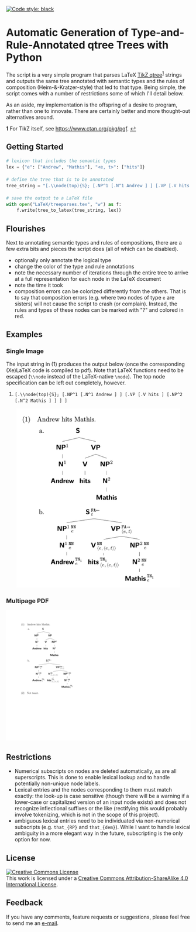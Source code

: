 [![Code style: black](https://img.shields.io/badge/code%20style-black-000000.svg)](https://github.com/psf/black)

# Automatic Generation of Type-and-Rule-Annotated qtree Trees with Python

The script is a very simple program that parses LaTeX [TikZ qtree](https://ctan.org/pkg/tikz-qtree?lang=en)<sup id="a1">[1](#f1)</sup> strings and outputs the same tree annotated with semantic types and the rules of composition (Heim-&-Kratzer-style) that led to that type. Being simple, the script comes with a number of restrictions some of which I'll detail below.

As an aside, my implementation is the offspring of a desire to program, rather than one to innovate. There are certainly better and more thought-out alternatives around.

<b id="f1">1</b> For TikZ itself, see https://www.ctan.org/pkg/pgf. [↩](#a1)

## Getting Started

```python
# lexicon that includes the semantic types
lex = {"e": ["Andrew", "Mathis"], "<e, t>": ["hits"]}

# define the tree that is to be annotated
tree_string = "[.\\node(top){S}; [.NP^1 [.N^1 Andrew ] ] [.VP [.V hits ] [.NP^2 [.N^2 Mathis ] ] ] ]"

# save the output to a LaTeX file
with open("LaTeX/treeparses.tex", "w") as f:
    f.write(tree_to_latex(tree_string, lex))
```

## Flourishes

Next to annotating semantic types and rules of compositions, there are a few extra bits and pieces the script does (all of which can be disabled).

- optionally only annotate the logical type
- change the color of the type and rule annotations
- note the necessary number of iterations through the entire tree to arrive at a full representation for each node in the LaTeX document
- note the time it took
- composition errors can be colorized differently from the others. That is to say that composition errors (e.g. where two nodes of type `e` are sisters) will not cause the script to crash (or complain). Instead, the rules and types of these nodes can be marked with "?" and colored in red.

## Examples

### Single Image

The input string in (1) produces the output below (once the corresponding (Xe)LaTeX code is compiled to pdf). Note that LaTeX functions need to be escaped (`\\node` instead of the LaTeX-native `\node`). The top node specification can be left out completely, however.

1. `[.\\node(top){S}; [.NP^1 [.N^1 Andrew ] ] [.VP [.V hits ] [.NP^2 [.N^2 Mathis ] ] ] ]`

<p align="center">
<img src="https://github.com/mkthalmann/rule-and-type-parse/blob/master/media/sample.jpg" width="448" height="490">
</p>

### Multipage PDF

<p align="center">
<img src="https://github.com/mkthalmann/rule-and-type-parse/blob/master/media/semtree.gif" width="800">
</p>

## Restrictions

- Numerical subscripts on nodes are deleted automatically, as are all superscripts. This is done to enable lexical lookup and to handle potentially non-unique node labels.
- Lexical entries and the nodes corresponding to them must match exactly: the look-up is case sensitive (though there will be a warning if a lower-case or capitalized version of an input node exists) and does not recognize inflectional suffixes or the like (rectifying this would probably involve tokenizing, which is not in the scope of this project).
- ambiguous lexical entries need to be individuated via non-numerical subscripts (e.g. `that_{RP}` and `that_{dem}`). While I want to handle lexical ambiguity in a more elegant way in the future, subscripting is the only option for now.

## License

<a rel="license" href="http://creativecommons.org/licenses/by-sa/4.0/"><img alt="Creative Commons License" style="border-width:0" src="https://i.creativecommons.org/l/by-sa/4.0/88x31.png" /></a><br />This work is licensed under a <a rel="license" href="http://creativecommons.org/licenses/by-sa/4.0/">Creative Commons Attribution-ShareAlike 4.0 International License</a>.

## Feedback

If you have any comments, feature requests or suggestions, please feel free to send me an [e-mail](mailto:maik.thalmann@gmail.com?subject=[GitHub]%20SemTrees).
